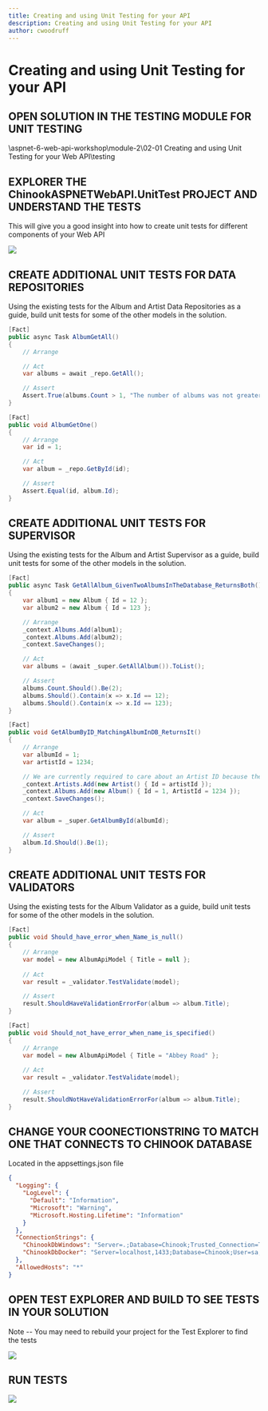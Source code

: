 ```yaml
---
title: Creating and using Unit Testing for your API
description: Creating and using Unit Testing for your API
author: cwoodruff
---
```

# Creating and using Unit Testing for your API

## OPEN SOLUTION IN THE TESTING MODULE FOR UNIT TESTING

\aspnet-6-web-api-workshop\module-2\02-01 Creating and using Unit Testing for your Web API\testing

## EXPLORER THE ChinookASPNETWebAPI.UnitTest PROJECT AND UNDERSTAND THE TESTS

This will give you a good insight into how to create unit tests for different components of your Web API


![](unit-testing/Snag_cd4253.png)


## CREATE ADDITIONAL UNIT TESTS FOR DATA REPOSITORIES

Using the existing tests for the Album and Artist Data Repositories as a guide, build unit tests for some of the other models in the solution.

```csharp
[Fact]
public async Task AlbumGetAll()
{
    // Arrange

    // Act
    var albums = await _repo.GetAll();

    // Assert
    Assert.True(albums.Count > 1, "The number of albums was not greater than 1");
}

[Fact]
public void AlbumGetOne()
{
    // Arrange
    var id = 1;

    // Act
    var album = _repo.GetById(id);

    // Assert
    Assert.Equal(id, album.Id);
}
```


## CREATE ADDITIONAL UNIT TESTS FOR SUPERVISOR

Using the existing tests for the Album and Artist Supervisor as a guide, build unit tests for some of the other models in the solution.

```csharp
[Fact]
public async Task GetAllAlbum_GivenTwoAlbumsInTheDatabase_ReturnsBoth()
{
    var album1 = new Album { Id = 12 };
    var album2 = new Album { Id = 123 };

    // Arrange
    _context.Albums.Add(album1);
    _context.Albums.Add(album2);
    _context.SaveChanges();

    // Act
    var albums = (await _super.GetAllAlbum()).ToList();

    // Assert
    albums.Count.Should().Be(2);
    albums.Should().Contain(x => x.Id == 12);
    albums.Should().Contain(x => x.Id == 123);
}

[Fact]
public void GetAlbumByID_MatchingAlbumInDB_ReturnsIt()
{
    // Arrange
    var albumId = 1;
    var artistId = 1234;

    // We are currently required to care about an Artist ID because the convert part of album specifically references the artist repository as well.
    _context.Artists.Add(new Artist() { Id = artistId });
    _context.Albums.Add(new Album() { Id = 1, ArtistId = 1234 });
    _context.SaveChanges();

    // Act
    var album = _super.GetAlbumById(albumId);

    // Assert
    album.Id.Should().Be(1);
}
```


## CREATE ADDITIONAL UNIT TESTS FOR VALIDATORS

Using the existing tests for the Album Validator as a guide, build unit tests for some of the other models in the solution.

```csharp
[Fact]
public void Should_have_error_when_Name_is_null()
{
    // Arrange
    var model = new AlbumApiModel { Title = null };
    
    // Act
    var result = _validator.TestValidate(model);

    // Assert
    result.ShouldHaveValidationErrorFor(album => album.Title);
}

[Fact]
public void Should_not_have_error_when_name_is_specified()
{
    // Arrange
    var model = new AlbumApiModel { Title = "Abbey Road" };
    
    // Act
    var result = _validator.TestValidate(model);

    // Assert
    result.ShouldNotHaveValidationErrorFor(album => album.Title);
}
```


## CHANGE YOUR COONECTIONSTRING TO MATCH ONE THAT CONNECTS TO CHINOOK DATABASE

Located in the appsettings.json file

```json
{
  "Logging": {
    "LogLevel": {
      "Default": "Information",
      "Microsoft": "Warning",
      "Microsoft.Hosting.Lifetime": "Information"
    }
  },
  "ConnectionStrings": {
    "ChinookDbWindows": "Server=.;Database=Chinook;Trusted_Connection=True;Application Name=ChinookASPNETCoreAPINTier",
    "ChinookDbDocker": "Server=localhost,1433;Database=Chinook;User=sa;Password=P@55w0rd;Trusted_Connection=False;Application Name=ChinookASPNETCoreAPINTier"
  },
  "AllowedHosts": "*"
}
```


## OPEN TEST EXPLORER AND BUILD TO SEE TESTS IN YOUR SOLUTION

Note -- You may need to rebuild your project for the Test Explorer to find the tests

![](unit-testing/Snag_cd4eb7.png)


## RUN TESTS


![](unit-testing/Snag_cd5b88.png)
